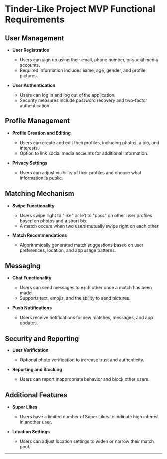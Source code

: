 # Tinder-Like Project MVP Functional Requirements

## User Management

- **User Registration**

  - Users can sign up using their email, phone number, or social media accounts.
  - Required information includes name, age, gender, and profile pictures.

- **User Authentication**
  - Users can log in and log out of the application.
  - Security measures include password recovery and two-factor authentication.

## Profile Management

- **Profile Creation and Editing**

  - Users can create and edit their profiles, including photos, a bio, and interests.
  - Option to link social media accounts for additional information.

- **Privacy Settings**
  - Users can adjust visibility of their profiles and choose what information is public.

## Matching Mechanism

- **Swipe Functionality**

  - Users swipe right to "like" or left to "pass" on other user profiles based on photos and a short bio.
  - A match occurs when two users mutually swipe right on each other.

- **Match Recommendations**
  - Algorithmically generated match suggestions based on user preferences, location, and app usage patterns.

## Messaging

- **Chat Functionality**

  - Users can send messages to each other once a match has been made.
  - Supports text, emojis, and the ability to send pictures.

- **Push Notifications**
  - Users receive notifications for new matches, messages, and app updates.

## Security and Reporting

- **User Verification**

  - Optional photo verification to increase trust and authenticity.

- **Reporting and Blocking**
  - Users can report inappropriate behavior and block other users.

## Additional Features

- **Super Likes**

  - Users have a limited number of Super Likes to indicate high interest in another user.

- **Location Settings**
  - Users can adjust location settings to widen or narrow their match pool.

---
